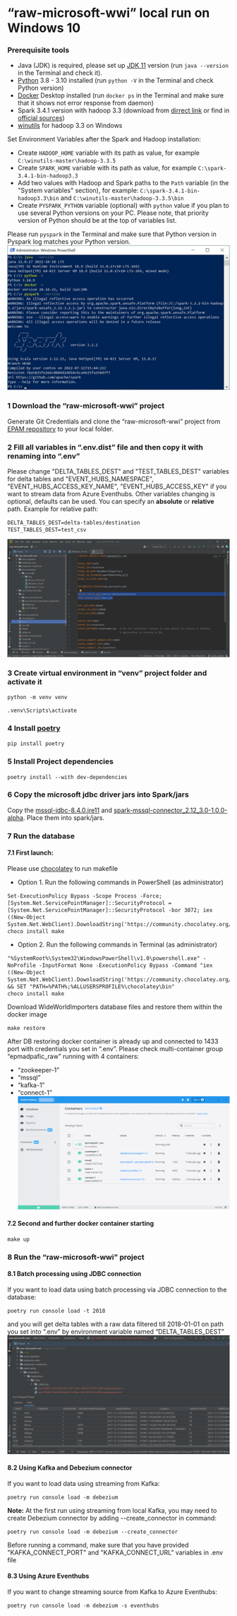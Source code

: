 # “raw-microsoft-wwi” local run on Windows 10

### Prerequisite tools
- Java (JDK) is required, please set up [JDK 11](https://www.oracle.com/java/technologies/javase/jdk11-archive-downloads.html) version (run `java --version` in the Terminal and check it).
- [Python](https://www.python.org/downloads/windows/) 3.8 - 3.10 installed (run `python -V` in the Terminal and check Python version)
- [Docker](https://www.docker.com/products/docker-desktop/) Desktop installed (run `docker ps` in the Terminal and make sure that it shows not error response from daemon)
- Spark 3.4.1 version with hadoop 3.3 (download from [dirrect link](https://dlcdn.apache.org/spark/spark-3.4.1/spark-3.4.1-bin-hadoop3.tgz) or find in [official sources](https://spark.apache.org/downloads.html))
- [winutils](https://github.com/cdarlint/winutils) for hadoop 3.3 on Windows  

Set Environment Variables after the Spark and Hadoop installation:
- Create `HADOOP_HOME` variable with its path as value, for example `C:\winutils-master\hadoop-3.3.5`
- Create `SPARK_HOME` variable with its path as value, for example `C:\spark-3.4.1-bin-hadoop3.3`
- Add two values with Hadoop and Spark paths to the `Path` variable (in the "System variables" section), for example: `C:\spark-3.4.1-bin-hadoop3.3\bin` and `C:\winutils-master\hadoop-3.3.5\bin`
- Create `PYSPARK_PYTHON` variable (optional) with `python` value if you plan to use several Python versions on your PC. Please note, that priority version of Python should be at the top of variables list.

Please run `pyspark` in the Terminal and make sure that Python version in Pyspark log matches your Python version.  
![win10_versions.png](img/win10_versions.png)

### 1 Download the “raw-microsoft-wwi” project
Generate Git Credentials and clone the “raw-microsoft-wwi” project from [EPAM repository](https://git.epam.com/epma-dpaf/iacda/data-pipelines/databricks-raw-microsoft-wwi) to your local folder.

### 2 Fill all variables in “.env.dist” file and then copy it with renaming into “.env”
Please change "DELTA_TABLES_DEST" and "TEST_TABLES_DEST" variables for delta tables and "EVENT_HUBS_NAMESPACE", "EVENT_HUBS_ACCESS_KEY_NAME", "EVENT_HUBS_ACCESS_KEY" if you want to stream data from Azure Eventhubs. Other variables changing is optional, defaults can be used. You can specify an <b>absolute</b> or <b>relative</b> path. Example for relative path:
```shell
DELTA_TABLES_DEST=delta-tables/destination
TEST_TABLES_DEST=test_csv
```  
![win10_variables.png](img/win10_variables.png)  

### 3 Create virtual environment in “venv” project folder and activate it

```shell
python -m venv venv  
```

```shell
.venv\Scripts\activate  
```

### 4 Install [poetry](https://python-poetry.org/docs/#installing-with-the-official-installer)
```shell
pip install poetry  
```

### 5 Install Project dependencies
```shell
poetry install --with dev-dependencies  
```

### 6 Copy the microsoft jdbc driver jars into Spark/jars
Copy the [mssql-jdbc-8.4.0.jre11](https://kb.epam.com/download/attachments/1755616936/mssql-jdbc-8.4.0.jre11.jar?version=1&modificationDate=1658487873772&api=v2)
and [spark-mssql-connector_2.12_3.0-1.0.0-alpha](https://kb.epam.com/download/attachments/1755616936/spark-mssql-connector_2.12_3.0-1.0.0-alpha.jar?version=1&modificationDate=1658487875128&api=v2). Place them into spark/jars.

### 7 Run the database
#### 7.1 First launch:
Please use [chocolatey](https://community.chocolatey.org/courses/installation/installing) to run makefile  
- Option 1. Run the following commands in PowerShell (as administrator)
```shell
Set-ExecutionPolicy Bypass -Scope Process -Force; [System.Net.ServicePointManager]::SecurityProtocol = [System.Net.ServicePointManager]::SecurityProtocol -bor 3072; iex ((New-Object System.Net.WebClient).DownloadString('https://community.chocolatey.org/install.ps1'))
choco install make
```
- Option 2. Run the following commands in Terminal (as administrator)
```shell
"%SystemRoot%\System32\WindowsPowerShell\v1.0\powershell.exe" -NoProfile -InputFormat None -ExecutionPolicy Bypass -Command "iex ((New-Object System.Net.WebClient).DownloadString('https://community.chocolatey.org/install.ps1'))" && SET "PATH=%PATH%;%ALLUSERSPROFILE%\chocolatey\bin"
choco install make
```

Download WideWorldImporters database files and restore them within the docker image
```shell
make restore
```
After DB restoring docker container is already up and connected to 1433 port with credentials you set in “.env”. Please check multi-container group “epmadpafic_raw” running with 4 containers:
- “zookeeper-1”
- “mssql”
- “kafka-1”
- “connect-1”  
![win10_containers.png](img/win10_containers.png)
#### 7.2 Second and further docker container starting
```shell
make up
```

### 8 Run the “raw-microsoft-wwi” project
#### 8.1 Batch processing using JDBC connection
If you want to load data using batch processing via JDBC connection to the database:
```shell
poetry run console load -t 2018
```
and you will get delta tables with a raw data filtered till 2018-01-01 on path you set into “.env” by environment variable named “DELTA_TABLES_DEST”  
![win10_delta.png](img/win10_delta.png)

#### 8.2 Using Kafka and Debezium connector
If you want to load data using streaming from Kafka:
```shell
poetry run console load -m debezium
```
**Note:** At the first run using streaming from local Kafka, you may need to create Debezium connector by adding --create_connector in command:
```shell
poetry run console load -m debezium --create_connector
```
Before running a command, make sure that you have provided "KAFKA_CONNECT_PORT" and "KAFKA_CONNECT_URL" variables in .env file </br>

#### 8.3 Using Azure Eventhubs
If you want to change streaming source from Kafka to Azure Eventhubs:
```shell
poetry run console load -m debezium -s eventhubs
```